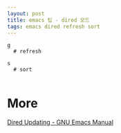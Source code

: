 ```yaml
---
layout: post
title: emacs 팁 - dired 모드
tags: emacs dired refresh sort
---
```


```
g
  # refresh

s
  # sort


```

# More
[Dired Updating - GNU Emacs Manual](https://www.gnu.org/software/emacs/manual/html_node/emacs/Dired-Updating.html)

